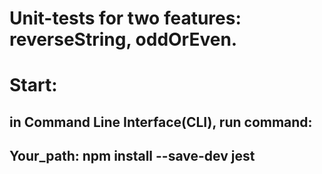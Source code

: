 # Unit-tests for two features: reverseString, oddOrEven.
# Start:
## in Command Line Interface(CLI), run command:
## Your_path: npm install --save-dev jest
